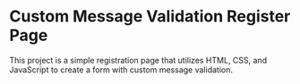 # Custom Message Validation Register Page

This project is a simple registration page that utilizes HTML, CSS, and JavaScript to create a form with custom message validation.


